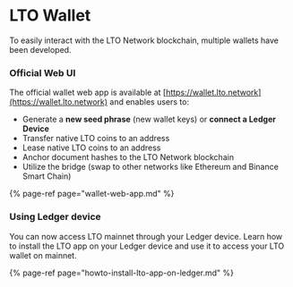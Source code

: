 # LTO Wallet

To easily interact with the LTO Network blockchain, multiple wallets have been developed.

### Official Web UI

The official wallet web app is available at [https://wallet.lto.network](https://wallet.lto.network) and enables users to:

* Generate a **new seed phrase** \(new wallet keys\) or **connect a Ledger Device**
* Transfer native LTO coins to an address
* Lease native LTO coins to an address
* Anchor document hashes to the LTO Network blockchain
* Utilize the bridge \(swap to other networks like Ethereum and Binance Smart Chain\)

{% page-ref page="wallet-web-app.md" %}

### Using Ledger device

You can now access LTO mainnet through your Ledger device. Learn how to install the LTO app on your Ledger device and use it to access your LTO wallet on mainnet.

{% page-ref page="howto-install-lto-app-on-ledger.md" %}



